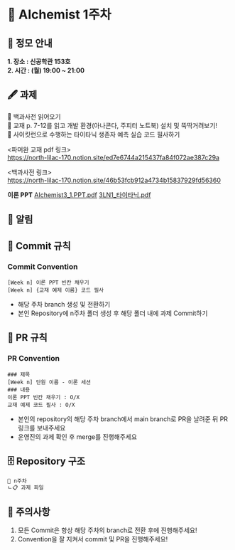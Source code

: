 # 💠 AIchemist 1주차 

## 🌻 정모 안내
**1. 장소 : 신공학관 153호**   
**2. 시간 : (월) 19:00 ~ 21:00**

## 🖋 과제
💠 백과사전 읽어오기   
💠 교재 p. 7-12를 읽고 개발 환경(아나콘다, 주피터 노트북) 설치 및 뚝딱거려보기!   
💠 사이킷런으로 수행하는 타이타닉 생존자 예측 실습 코드 필사하기   

<파머완 교재 pdf 링크>   
https://north-lilac-170.notion.site/ed7e6744a215437fa84f072ae387c29a   

<백과사전 링크>   
https://north-lilac-170.notion.site/46b53fcb912a4734b15837929fd56360   

**이론 PPT**
[AIchemist3_1.PPT.pdf](https://github.com/user-attachments/files/16833857/AIchemist3_1.PPT.pdf)
[3LN1_타이타닉.pdf](https://github.com/user-attachments/files/16834336/3LN1_.pdf)


## 🚨 알림

## 🌱 Commit 규칙   
### Commit Convention
    [Week n] 이론 PPT 빈칸 채우기
    [Week n] {교재 예제 이름} 코드 필사 
+ 해당 주차 branch 생성 및 전환하기 
+ 본인 Repository에 n주차 폴더 생성 후 해당 폴더 내에 과제 Commit하기   
## 🌱 PR 규칙          
### PR Convention
    ### 제목
    [Week n] 단원 이름 - 이론 세션
    ### 내용
    이론 PPT 빈칸 채우기 : O/X
    교재 예제 코드 필사 : O/X
+ 본인의 repository의 해당 주차 branch에서 main branch로 PR을 날려준 뒤 PR 링크를 보내주세요
+ 운영진의 과제 확인 후 merge를 진행해주세요 

## 🗄 Repository 구조
```bash
📁 n주차
ㄴ📋 과제 파일
```

## 🚨 주의사항   
1. 모든 Commit은 항상 해당 주차의 branch로 전환 후에 진행해주세요!
2. Convention을 잘 지켜서 commit 및 PR을 진행해주세요!
